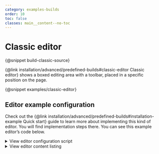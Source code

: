 ```yaml
---
category: examples-builds
order: 10
toc: false
classes: main__content--no-toc
---
```


# Classic editor

{@snippet build-classic-source}

{@link installation/advanced/predefined-builds#classic-editor Classic editor} shows a boxed editing area with a toolbar, placed in a specific position on the page.

{@snippet examples/classic-editor}

## Editor example configuration

Check out the {@link installation/advanced/predefined-builds#installation-example Quick start} guide to learn more about implementing this kind of editor. You will find implementation steps there. You can see this example editor’s code below.

<details>
<summary>View editor configuration script</summary>

```js

import ClassicEditor from '@ckeditor/ckeditor5-build-classic/src/ckeditor';

ClassicEditor
	.create( document.querySelector( '#snippet-classic-editor' ), {
		cloudServices: {
					// PROVIDE CORRECT VALUES HERE:
					tokenUrl: 'https://example.com/cs-token-endpoint',
					uploadUrl: 'https://your-organization-id.cke-cs.com/easyimage/upload/',
					webSocketUrl: 'your-organization-id.cke-cs.com/ws/'
				},
		ui: {
			viewportOffset: {
				top: window.getViewportTopOffsetConfig()
			}
		}
	} )
	.then( editor => {
		window.editor = editor;
	} )
	.catch( err => {
		console.error( err );
	} );

```

</details>

<details>
<summary>View editor content listing</summary>

```html
<div id="snippet-classic-editor">
	Editor content is inserted here.
</div>

```

</details>
